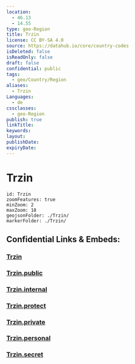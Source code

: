 ```yaml
---
location:
  - 46.13
  - 14.55
type: geo-Region
title: Trzin
license: CC BY-SA 4.0
source: https://datahub.io/core/country-codes
isDeleted: false
isReadOnly: false
draft: false
confidential: public
tags:
  - geo/Country/Region
aliases:
  - Trzin
Languages:
  - de
cssclasses:
  - geo-Region
publish: true
linkTitle:
keywords:
layout:
publishDate:
expiryDate:
---
```


# Trzin

```leaflet
id: Trzin
zoomFeatures: true 
minZoom: 2 
maxZoom: 18
geojsonFolder: ./Trzin/
markerFolder: ./Trzin/
```


## Confidential Links & Embeds: 

### [Trzin](/_Standards/Earth/Continent/Europe/Europe~Central/Slovenia/Regions~Slovenia/Osrednje_slovenska/counties~Osrednjeslovenska/Trzin.md) 

### [Trzin.public](/_public/Earth/Continent/Europe/Europe~Central/Slovenia/Regions~Slovenia/Osrednje_slovenska/counties~Osrednjeslovenska/Trzin.public.md) 

### [Trzin.internal](/_internal/Earth/Continent/Europe/Europe~Central/Slovenia/Regions~Slovenia/Osrednje_slovenska/counties~Osrednjeslovenska/Trzin.internal.md) 

### [Trzin.protect](/_protect/Earth/Continent/Europe/Europe~Central/Slovenia/Regions~Slovenia/Osrednje_slovenska/counties~Osrednjeslovenska/Trzin.protect.md) 

### [Trzin.private](/_private/Earth/Continent/Europe/Europe~Central/Slovenia/Regions~Slovenia/Osrednje_slovenska/counties~Osrednjeslovenska/Trzin.private.md) 

### [Trzin.personal](/_personal/Earth/Continent/Europe/Europe~Central/Slovenia/Regions~Slovenia/Osrednje_slovenska/counties~Osrednjeslovenska/Trzin.personal.md) 

### [Trzin.secret](/_secret/Earth/Continent/Europe/Europe~Central/Slovenia/Regions~Slovenia/Osrednje_slovenska/counties~Osrednjeslovenska/Trzin.secret.md)

